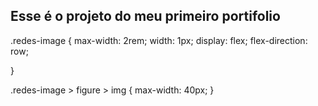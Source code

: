 ## Esse é o projeto do meu primeiro portifolio

.redes-image {
    max-width: 2rem;
    width: 1px;
    display: flex;
    flex-direction: row;

}

.redes-image > figure > img {
    max-width: 40px;
}